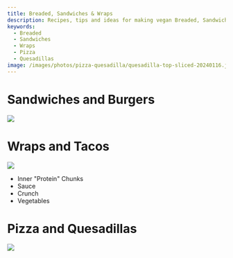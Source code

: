 ```yaml
---
title: Breaded, Sandwiches & Wraps
description: Recipes, tips and ideas for making vegan Breaded, Sandwiches & Wraps in a practical, healthy and sustainable way.
keywords: 
  - Breaded
  - Sandwiches
  - Wraps
  - Pizza
  - Quesadillas
image: /images/photos/pizza-quesadilla/quesadilla-top-sliced-20240116.jpg
---
```


# Sandwiches and Burgers

![](/images/photos/burgers-auxiliary-proteins/burger-01-20241013.jpg)

# Wraps and Tacos

![](/images/photos/savory-meals/taco-03.jpg)

- Inner "Protein" Chunks
- Sauce
- Crunch
- Vegetables

# Pizza and Quesadillas

![](/images/photos/pizza-quesadilla/pizza-flat-varied-slice-20240303.jpg)